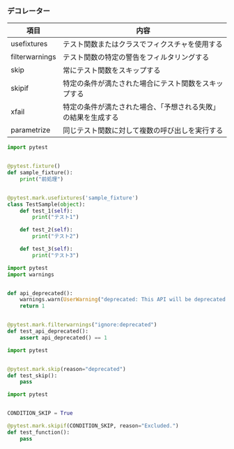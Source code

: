 ### デコレーター

| 項目           | 内容                                                           |
| -------------- | -------------------------------------------------------------- |
| usefixtures    | テスト関数またはクラスでフィクスチャを使用する                 |
| filterwarnings | テスト関数の特定の警告をフィルタリングする                     |
| skip           | 常にテスト関数をスキップする                                   |
| skipif         | 特定の条件が満たされた場合にテスト関数をスキップする           |
| xfail          | 特定の条件が満たされた場合、「予想される失敗」の結果を生成する |
| parametrize    | 同じテスト関数に対して複数の呼び出しを実行する                 |

```py
import pytest


@pytest.fixture()
def sample_fixture():
    print("前処理")


@pytest.mark.usefixtures('sample_fixture')
class TestSample(object):
    def test_1(self):
        print("テスト1")

    def test_2(self):
        print("テスト2")

    def test_3(self):
        print("テスト3")

```

```py
import pytest
import warnings


def api_deprecated():
    warnings.warn(UserWarning("deprecated: This API will be deprecated."))
    return 1


@pytest.mark.filterwarnings("ignore:deprecated")
def test_api_deprecated():
    assert api_deprecated() == 1

```

```py
import pytest


@pytest.mark.skip(reason="deprecated")
def test_skip():
    pass

```

```py
import pytest


CONDITION_SKIP = True

@pytest.mark.skipif(CONDITION_SKIP, reason="Excluded.")
def test_function():
    pass
```
